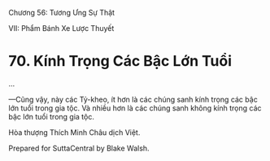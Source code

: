  

Chương 56: Tương Ưng Sự Thật

VII: Phẩm Bánh Xe Lược Thuyết

# 70\. Kính Trọng Các Bậc Lớn Tuổi

…

—Cũng vậy, này các Tỷ-kheo, ít hơn là các chúng sanh kính trọng các bậc lớn tuổi trong gia tộc. Và nhiều hơn là các chúng sanh không kính trọng các bậc lớn tuổi trong gia tộc.

Hòa thượng Thích Minh Châu dịch Việt.

Prepared for SuttaCentral by Blake Walsh.